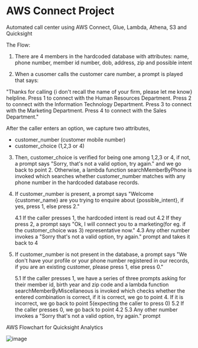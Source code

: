# AWS Connect Project
Automated call center using AWS Connect, Glue, Lambda, Athena, S3 and Quicksight


The Flow:

1. There are 4 members in the hardcoded database with attributes: name, phone number, member id number, dob, address, zip and possible intent

1. When a cusomer calls the customer care number, a prompt is played that says:

"Thanks for calling {i don't recall the name of your firm, please let me know} helpline.
Press 1 to connect with the Human Resources Department.
Press 2 to connect with the Information Technology Department.
Press 3 to connect with the Marketing Department.
Press 4 to connect with the Sales Department."

After the caller enters an option, we capture two attributes,
- customer_number (customer mobile number)
- customer_choice (1,2,3 or 4) 

3. Then, customer_choice is verified for being one among 1,2,3 or 4, if not, a prompt says "Sorry, that's not a valid option, try again." and we go back to point 2. Otherwise, a lambda function searchMemberByPhone is invoked which searches whether customer_number matches with any phone number in the hardcoded database records.

4. If customer_number is present, a prompt says "Welcome {customer_name} are you trying to enquire about {possible_intent}, if yes, press 1, else press 2." 

	4.1 If the caller presses 1, the hardcoded intent is read out 
	4.2 If they press 2, a prompt says "Ok, I will connect you to a marketing(for eg. if the 			customer_choice was 3) representative now."
	4.3 Any other number invokes a "Sorry that's not a valid option, try again." prompt and takes 	it back to 4

5. If customer_number is not present in the database, a prompt says "We don't have your profile or your phone number registered in our records, if you are an existing customer, please press 1, else press 0." 

	5.1 If the caller presses 1, we have a series of three prompts asking for their member id, birth 	year and zip code and a lambda function searchMemberByMiscellaneous is invoked which 		checks whether the entered combination is correct, if it is correct, we go to point 4. If it is 		incorrect, we go back to point 5(expecting the caller to press 0)
	5.2 If the caller presses 0, we go back to point 4.2
	5.3 Any other number invokes a "Sorry that's not a valid option, try again." prompt
  


AWS Flowchart for Quicksight Analytics

![image](https://user-images.githubusercontent.com/62932933/219936837-e79e24b2-6870-4dbf-bc79-9c9a3055ee4b.png)

